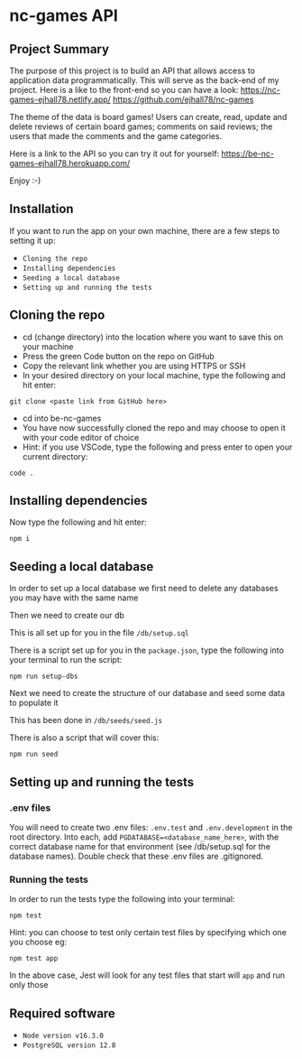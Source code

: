 # nc-games API

## Project Summary

The purpose of this project is to build an API that allows access to application data programmatically. This will serve as the back-end of my project. Here is a like to the front-end so you can have a look: https://nc-games-ejhall78.netlify.app/ https://github.com/ejhall78/nc-games

The theme of the data is board games! Users can create, read, update and delete reviews of certain board games; comments on said reviews; the users that made the comments and the game categories.

Here is a link to the API so you can try it out for yourself: https://be-nc-games-ejhall78.herokuapp.com/

Enjoy :-)

## Installation

If you want to run the app on your own machine, there are a few steps to setting it up:

- `Cloning the repo`
- `Installing dependencies`
- `Seeding a local database`
- `Setting up and running the tests`

## Cloning the repo

- cd (change directory) into the location where you want to save this on your machine
- Press the green Code button on the repo on GitHub
- Copy the relevant link whether you are using HTTPS or SSH
- In your desired directory on your local machine, type the following and hit enter:

```
git clone <paste link from GitHub here>
```

- cd into be-nc-games
- You have now successfully cloned the repo and may choose to open it with your code editor of choice
- Hint: if you use VSCode, type the following and press enter to open your current directory:

```
code .
```

## Installing dependencies

Now type the following and hit enter:

```
npm i
```

## Seeding a local database

In order to set up a local database we first need to delete any databases you may have with the same name

Then we need to create our db

This is all set up for you in the file `/db/setup.sql`

There is a script set up for you in the `package.json`, type the following into your terminal to run the script:

```
npm run setup-dbs
```

Next we need to create the structure of our database and seed some data to populate it

This has been done in `/db/seeds/seed.js`

There is also a script that will cover this:

```
npm run seed
```

## Setting up and running the tests

### .env files

You will need to create two .env files: `.env.test` and `.env.development` in the root directory. Into each, add `PGDATABASE=<database_name_here>`, with the correct database name for that environment (see /db/setup.sql for the database names). Double check that these .env files are .gitignored.

### Running the tests

In order to run the tests type the following into your terminal:

```
npm test
```

Hint: you can choose to test only certain test files by specifying which one you choose eg:

```
npm test app
```

In the above case, Jest will look for any test files that start will `app` and run only those

## Required software

- `Node version v16.3.0`
- `PostgreSQL version 12.8`
